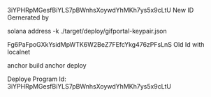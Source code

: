 3iYPHRpMGesfBiYLS7pBWnhsXoywdYhMKh7ys5x9cLtU New ID Gernerated by

solana address -k ./target/deploy/gifportal-keypair.json 

Fg6PaFpoGXkYsidMpWTK6W2BeZ7FEfcYkg476zPFsLnS Old Id with localnet

anchor build
anchor deploy

Deploye  Program Id: 3iYPHRpMGesfBiYLS7pBWnhsXoywdYhMKh7ys5x9cLtU